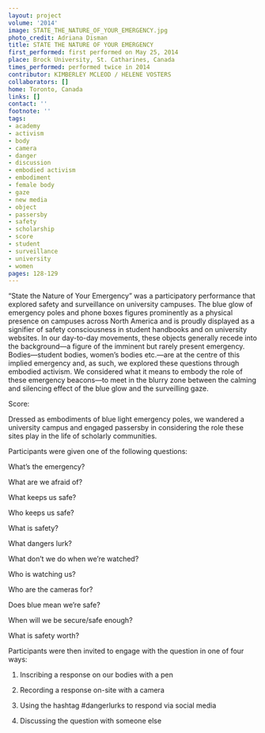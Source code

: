 ```yaml
---
layout: project
volume: '2014'
image: STATE_THE_NATURE_OF_YOUR_EMERGENCY.jpg
photo_credit: Adriana Disman
title: STATE THE NATURE OF YOUR EMERGENCY
first_performed: first performed on May 25, 2014
place: Brock University, St. Catharines, Canada
times_performed: performed twice in 2014
contributor: KIMBERLEY MCLEOD / HELENE VOSTERS
collaborators: []
home: Toronto, Canada
links: []
contact: ''
footnote: ''
tags:
- academy
- activism
- body
- camera
- danger
- discussion
- embodied activism
- embodiment
- female body
- gaze
- new media
- object
- passersby
- safety
- scholarship
- score
- student
- surveillance
- university
- women
pages: 128-129
---
```


“State the Nature of Your Emergency” was a participatory performance that explored safety and surveillance on university campuses. The blue glow of emergency poles and phone boxes figures prominently as a physical presence on campuses across North America and is proudly displayed as a signifier of safety consciousness in student handbooks and on university websites. In our day-to-day movements, these objects generally recede into the background—a figure of the imminent but rarely present emergency. Bodies—student bodies, women’s bodies etc.—are at the centre of this implied emergency and, as such, we explored these questions through embodied activism. We considered what it means to embody the role of these emergency beacons—to meet in the blurry zone between the calming and silencing effect of the blue glow and the surveilling gaze.

Score:

Dressed as embodiments of blue light emergency poles, we wandered a university campus and engaged passersby in considering the role these sites play in the life of scholarly communities.

Participants were given one of the following questions:

What’s the emergency?

What are we afraid of?

What keeps us safe?

Who keeps us safe?

What is safety?

What dangers lurk?

What don’t we do when we’re watched?

Who is watching us?

Who are the cameras for?

Does blue mean we’re safe?

When will we be secure/safe enough?

What is safety worth?

Participants were then invited to engage with the question in one of four ways:

1) Inscribing a response on our bodies with a pen

2) Recording a response on-site with a camera

3) Using the hashtag #dangerlurks to respond via social media

4) Discussing the question with someone else
